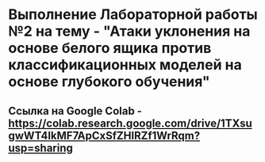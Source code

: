 # Выполнение Лабораторной работы №2 на тему - "Атаки уклонения на основе белого ящика против классификационных моделей на основе глубокого обучения"

## Ссылка на Google Colab - https://colab.research.google.com/drive/1TXsugwWT4IkMF7ApCxSfZHlRZf1WrRqm?usp=sharing
